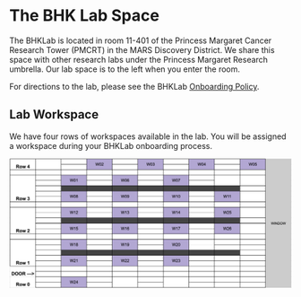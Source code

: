 # The BHK Lab Space

The BHKLab is located in room 11-401 of the Princess Margaret Cancer Research Tower (PMCRT) in the MARS Discovery District. We share this space with other research labs under the Princess Margaret Research umbrella. Our lab space is to the left when you enter the room.

For directions to the lab, please see the BHKLab [Onboarding Policy](../onboarding_offboarding/Onboarding/bhklab_onboarding.md).

## Lab Workspace
We have four rows of workspaces available in the lab. You will be assigned a workspace during your BHKLab onboarding process.

![Screenshot of BHKLab workspace map, with desks shown in purple squares and numbered 1 to 26.](img/blank_workspace.png)

